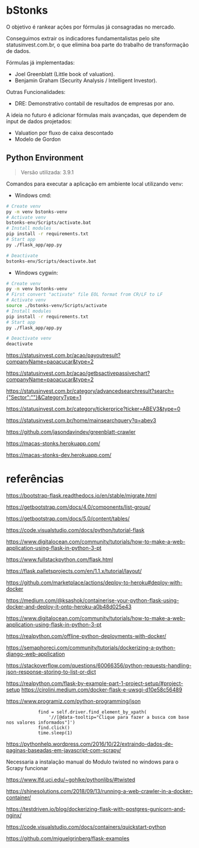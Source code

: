 # bStonks

O objetivo é rankear ações por fórmulas já consagradas no mercado. 

Conseguimos extrair os indicadores fundamentalistas pelo site statusinvest.com.br, o que elimina boa parte do trabalho de transformação de dados.

Fórmulas já implementadas:
* Joel Greenblatt (Little book of valuation).
* Benjamin Graham (Security Analysis / Intelligent Investor).
  
Outras Funcionalidades:
* DRE: Demonstrativo contabil de resultados de empresas por ano.


A ideia no futuro é adicionar fórmulas mais avançadas, que dependem de input de dados projetados:
* Valuation por fluxo de caixa descontado
* Modelo de Gordon

## Python Environment 

> Versão utilizada: 3.9.1

Comandos para executar a aplicação em ambiente local utilizando venv:

* Windows cmd:
```sh
# Create venv
py -m venv bstonks-venv
# Activate venv
bstonks-env/Scripts/activate.bat
# Install modules
pip install -r requirements.txt
# Start app
py ./flask_app/app.py

# Deactivate
bstonks-env/Scripts/deactivate.bat
```

* Windows cygwin:
```sh
# Create venv
py -m venv bstonks-venv
# First convert "activate" file EOL format from CR/LF to LF 
# Activate venv
source ./bstonks-venv/Scripts/activate
# Install modules
pip install -r requirements.txt
# Start app
py ./flask_app/app.py

# Deactivate venv
deactivate
```

https://statusinvest.com.br/acao/payoutresult?companyName=paoacucar&type=2

https://statusinvest.com.br/acao/getbsactivepassivechart?companyName=paoacucar&type=2


https://statusinvest.com.br/category/advancedsearchresult?search={"Sector":""}&CategoryType=1


https://statusinvest.com.br/category/tickerprice?ticker=ABEV3&type=0

https://statusinvest.com.br/home/mainsearchquery?q=abev3

https://github.com/jasondavindev/greenblatt-crawler

https://macas-stonks.herokuapp.com/

https://macas-stonks-dev.herokuapp.com/
# referências

https://bootstrap-flask.readthedocs.io/en/stable/migrate.html

https://getbootstrap.com/docs/4.0/components/list-group/

https://getbootstrap.com/docs/5.0/content/tables/

https://code.visualstudio.com/docs/python/tutorial-flask

https://www.digitalocean.com/community/tutorials/how-to-make-a-web-application-using-flask-in-python-3-pt

https://www.fullstackpython.com/flask.html

https://flask.palletsprojects.com/en/1.1.x/tutorial/layout/

https://github.com/marketplace/actions/deploy-to-heroku#deploy-with-docker

https://medium.com/@ksashok/containerise-your-python-flask-using-docker-and-deploy-it-onto-heroku-a0b48d025e43

https://www.digitalocean.com/community/tutorials/how-to-make-a-web-application-using-flask-in-python-3-pt



https://realpython.com/offline-python-deployments-with-docker/

https://semaphoreci.com/community/tutorials/dockerizing-a-python-django-web-application

https://stackoverflow.com/questions/60066356/python-requests-handling-json-response-storing-to-list-or-dict

https://realpython.com/flask-by-example-part-1-project-setup/#project-setup
https://cirolini.medium.com/docker-flask-e-uwsgi-d10e58c56489

https://www.programiz.com/python-programming/json

                find = self.driver.find_element_by_xpath(
                    '//[@data-tooltip="Clique para fazer a busca com base nos valores informados"]')
                find.click()
                time.sleep(1)

https://pythonhelp.wordpress.com/2016/10/22/extraindo-dados-de-paginas-baseadas-em-javascript-com-scrapy/

Necessaria a instalação manual do Modulo twisted no windows para o Scrapy funcionar

https://www.lfd.uci.edu/~gohlke/pythonlibs/#twisted

https://shinesolutions.com/2018/09/13/running-a-web-crawler-in-a-docker-container/

https://testdriven.io/blog/dockerizing-flask-with-postgres-gunicorn-and-nginx/

https://code.visualstudio.com/docs/containers/quickstart-python

https://github.com/miguelgrinberg/flask-examples